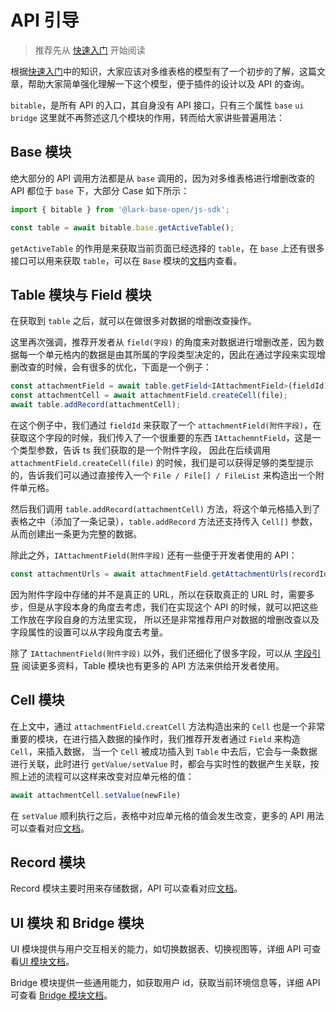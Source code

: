 # API 引导
> 推荐先从 [快速入门](../start/core) 开始阅读

根据[快速入门](../start/core)中的知识，大家应该对多维表格的模型有了一个初步的了解，这篇文章，帮助大家简单强化理解一下这个模型，便于插件的设计以及 API 的查询。

`bitable`，是所有 API 的入口，其自身没有 API 接口，只有三个属性 `base` `ui` `bridge` 这里就不再赘述这几个模块的作用，转而给大家讲些普遍用法：

## Base 模块

绝大部分的 API 调用方法都是从 `base` 调用的，因为对多维表格进行增删改查的 API 都位于 `base` 下，大部分 Case 如下所示：

```typescript
import { bitable } from '@lark-base-open/js-sdk';

const table = await bitable.base.getActiveTable();
```

`getActiveTable` 的作用是来获取当前页面已经选择的 `table`，在 `base` 上还有很多接口可以用来获取 `table`，可以在 `Base` 模块的[文档](./base)内查看。

## Table 模块与 Field 模块
在获取到 `table` 之后，就可以在做很多对数据的增删改查操作。

这里再次强调，推荐开发者从 `field(字段)` 的角度来对数据进行增删改差，因为数据每一个单元格内的数据是由其所属的字段类型决定的，因此在通过字段来实现增删改查的时候，会有很多的优化，下面是一个例子：

```typescript
const attachmentField = await table.getField<IAttachmentField>(fieldId);
const attachmentCell = await attachmentField.createCell(file);
await table.addRecord(attachmentCell);
```
在这个例子中，我们通过 `fieldId` 来获取了一个 `attachmentField(附件字段)`，在获取这个字段的时候，我们传入了一个很重要的东西 `IAttachemntField`，这是一个类型参数，告诉 ts 我们获取的是一个附件字段，
因此在后续调用 `attachmentField.createCell(file)` 的时候，我们是可以获得足够的类型提示的，告诉我们可以通过直接传入一个 `File / File[] / FileList` 来构造出一个附件单元格。

然后我们调用 `table.addRecord(attachmentCell)` 方法，将这个单元格插入到了表格之中（添加了一条记录），`table.addRecord` 方法还支持传入 `Cell[]` 参数，从而创建出一条更为完整的数据。

除此之外，`IAttachmentField(附件字段)` 还有一些便于开发者使用的 API：
```typescript
const attachmentUrls = await attachmentField.getAttachmentUrls(recordId)
```
因为附件字段中存储的并不是真正的 URL，所以在获取真正的 URL 时，需要多步，但是从字段本身的角度去考虑，我们在实现这个 API 的时候，就可以把这些工作放在字段自身的方法里实现，
所以还是非常推荐用户对数据的增删改查以及字段属性的设置可以从字段角度去考量。

除了 `IAttachmentField(附件字段)` 以外，我们还细化了很多字段，可以从 [字段引导](field/guide.md) 阅读更多资料，Table 模块也有更多的 API 方法来供给开发者使用。

## Cell 模块
在上文中，通过 `attachmentField.creatCell` 方法构造出来的 `Cell` 也是一个非常重要的模块，在进行插入数据的操作时，我们推荐开发者通过 `Field` 来构造 `Cell`，来插入数据，
当一个 `Cell` 被成功插入到 `Table` 中去后，它会与一条数据进行关联，此时进行 `getValue/setValue` 时，都会与实时性的数据产生关联，按照上述的流程可以这样来改变对应单元格的值：
```typescript
await attachmentCell.setValue(newFile)
```
在 `setValue` 顺利执行之后，表格中对应单元格的值会发生改变，更多的 API 用法可以查看对应[文档](cell.md)。

## Record 模块
Record 模块主要时用来存储数据，API 可以查看对应[文档](record.md)。

## UI 模块 和 Bridge 模块
UI 模块提供与用户交互相关的能力，如切换数据表、切换视图等，详细 API 可查看[UI 模块文档](ui.md)。

Bridge 模块提供一些通用能力，如获取用户 id，获取当前环境信息等，详细 API 可查看 [Bridge 模块文档](bridge.md)。